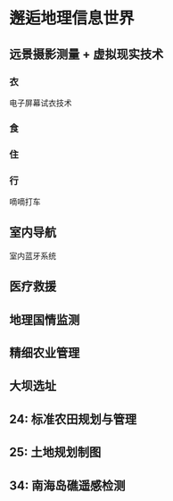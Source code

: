 # 邂逅地理信息世界

## 远景摄影测量 + 虚拟现实技术

### 衣

电子屏幕试衣技术

### 食

### 住

### 行

嘀嘀打车

## 室内导航

室内蓝牙系统

## 医疗救援

## 地理国情监测

## 精细农业管理

## 大坝选址

## 24: 标准农田规划与管理

## 25: 土地规划制图

## 34: 南海岛礁遥感检测